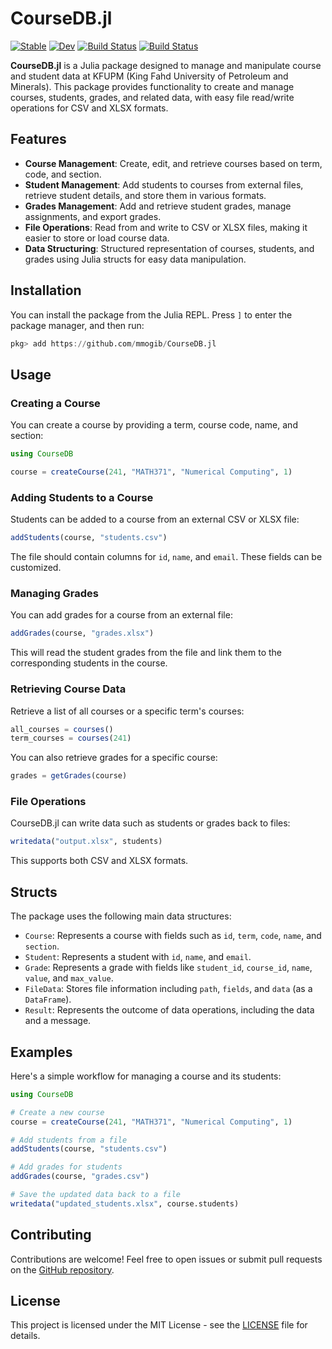 # CourseDB.jl

[![Stable](https://img.shields.io/badge/docs-stable-blue.svg)](https://mmogib.github.io/CourseDB.jl/stable/)
[![Dev](https://img.shields.io/badge/docs-dev-blue.svg)](https://mmogib.github.io/CourseDB.jl/dev/)
[![Build Status](https://github.com/mmogib/CourseDB.jl/actions/workflows/CI.yml/badge.svg?branch=master)](https://github.com/mmogib/CourseDB.jl/actions/workflows/CI.yml?query=branch%3Amaster)
[![Build Status](https://ci.appveyor.com/api/projects/status/github/mmogib/CourseDB.jl?svg=true)](https://ci.appveyor.com/project/mmogib/CourseDB-jl?branch=master)




__CourseDB.jl__ is a Julia package designed to manage and manipulate course and student data at KFUPM (King Fahd University of Petroleum and Minerals). This package provides functionality to create and manage courses, students, grades, and related data, with easy file read/write operations for CSV and XLSX formats.

## Features

- **Course Management**: Create, edit, and retrieve courses based on term, code, and section.
- **Student Management**: Add students to courses from external files, retrieve student details, and store them in various formats.
- **Grades Management**: Add and retrieve student grades, manage assignments, and export grades.
- **File Operations**: Read from and write to CSV or XLSX files, making it easier to store or load course data.
- **Data Structuring**: Structured representation of courses, students, and grades using Julia structs for easy data manipulation.

## Installation

You can install the package from the Julia REPL. Press `]` to enter the package manager, and then run:

```julia
pkg> add https://github.com/mmogib/CourseDB.jl
```

## Usage

### Creating a Course

You can create a course by providing a term, course code, name, and section:

```julia
using CourseDB

course = createCourse(241, "MATH371", "Numerical Computing", 1)
```

### Adding Students to a Course

Students can be added to a course from an external CSV or XLSX file:

```julia
addStudents(course, "students.csv")
```

The file should contain columns for `id`, `name`, and `email`. These fields can be customized.

### Managing Grades

You can add grades for a course from an external file:

```julia
addGrades(course, "grades.xlsx")
```

This will read the student grades from the file and link them to the corresponding students in the course.

### Retrieving Course Data

Retrieve a list of all courses or a specific term's courses:

```julia
all_courses = courses()
term_courses = courses(241)
```

You can also retrieve grades for a specific course:

```julia
grades = getGrades(course)
```

### File Operations

CourseDB.jl can write data such as students or grades back to files:

```julia
writedata("output.xlsx", students)
```

This supports both CSV and XLSX formats.

## Structs

The package uses the following main data structures:

- `Course`: Represents a course with fields such as `id`, `term`, `code`, `name`, and `section`.
- `Student`: Represents a student with `id`, `name`, and `email`.
- `Grade`: Represents a grade with fields like `student_id`, `course_id`, `name`, `value`, and `max_value`.
- `FileData`: Stores file information including `path`, `fields`, and `data` (as a `DataFrame`).
- `Result`: Represents the outcome of data operations, including the data and a message.

## Examples

Here's a simple workflow for managing a course and its students:

```julia
using CourseDB

# Create a new course
course = createCourse(241, "MATH371", "Numerical Computing", 1)

# Add students from a file
addStudents(course, "students.csv")

# Add grades for students
addGrades(course, "grades.csv")

# Save the updated data back to a file
writedata("updated_students.xlsx", course.students)
```

## Contributing

Contributions are welcome! Feel free to open issues or submit pull requests on the [GitHub repository](https://github.com/mmogib/CourseDB.jl).

## License

This project is licensed under the MIT License - see the [LICENSE](LICENSE) file for details.

